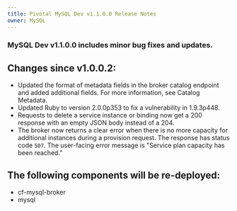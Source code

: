 ```yaml
---
title: Pivotal MySQL Dev v1.1.0.0 Release Notes
owner: MySQL
---
```


### MySQL Dev v1.1.0.0 includes minor bug fixes and updates.

## Changes since v1.0.0.2:

* Updated the format of metadata fields in the broker catalog endpoint and added
additional fields. For more information, see Catalog Metadata.
* Updated Ruby to version 2.0.0p353 to fix a vulnerability in 1.9.3p448.
* Requests to delete a service instance or binding now get a 200 response with an empty
JSON body instead of a 204.
* The broker now returns a clear error when there is no more capacity for additional
instances during a provision request. The response has status code `507`. The
user-facing error message is "Service plan capacity has been reached."

## The following components will be re-deployed:
* cf-mysql-broker
* mysql
